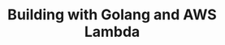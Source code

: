 ---
title: "Building with Golang and AWS Lambda"
description: "Series of tutorials on using Golang with AWS Lambda"
navigationBars: both
posts:
  - 01-golang-apis-on-aws-lambda
  - 02-golang-gin-app-on-aws-lambda
--- 